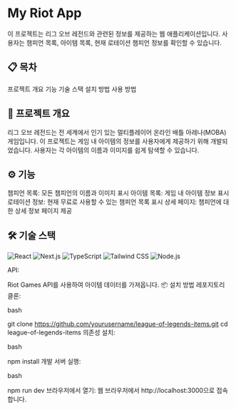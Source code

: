 # My Riot App
이 프로젝트는 리그 오브 레전드와 관련된 정보를 제공하는 웹 애플리케이션입니다. 사용자는 챔피언 목록, 아이템 목록, 현재 로테이션 챔피언 정보를 확인할 수 있습니다.

## 📋 목차
프로젝트 개요
기능
기술 스택
설치 방법
사용 방법

## 📖 프로젝트 개요
리그 오브 레전드는 전 세계에서 인기 있는 멀티플레이어 온라인 배틀 아레나(MOBA) 게임입니다. 이 프로젝트는 게임 내 아이템의 정보를 사용자에게 제공하기 위해 개발되었습니다. 사용자는 각 아이템의 이름과 이미지를 쉽게 탐색할 수 있습니다.

## ⚙️ 기능
챔피언 목록: 모든 챔피언의 이름과 이미지 표시
아이템 목록: 게임 내 아이템 정보 표시
로테이션 정보: 현재 무료로 사용할 수 있는 챔피언 목록 표시
상세 페이지: 챔피언에 대한 상세 정보 페이지 제공

## 🛠️ 기술 스택

![React](https://img.shields.io/badge/-React-61DAFB?style=flat-square&logo=react&logoColor=ffffff)
![Next.js](https://img.shields.io/badge/-Next.js-000000?style=flat-square&logo=next.js&logoColor=ffffff)
![TypeScript](https://img.shields.io/badge/-TypeScript-007ACC?style=flat-square&logo=typescript&logoColor=ffffff)
![Tailwind CSS](https://img.shields.io/badge/-Tailwind%20CSS-06B6D4?style=flat-square&logo=tailwind-css&logoColor=ffffff)
![Node.js](https://img.shields.io/badge/-Node.js-339933?style=flat-square&logo=node.js&logoColor=ffffff)

API:

Riot Games API를 사용하여 아이템 데이터를 가져옵니다.
📦 설치 방법
레포지토리 클론:

bash


git clone https://github.com/yourusername/league-of-legends-items.git
cd league-of-legends-items
의존성 설치:

bash


npm install
개발 서버 실행:

bash


npm run dev
브라우저에서 열기:
웹 브라우저에서 http://localhost:3000으로 접속합니다.
